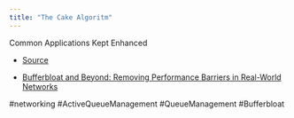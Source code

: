 ```yaml
---
title: "The Cake Algoritm"
---
```

Common Applications Kept Enhanced
* [Source](https://arxiv.org/pdf/1804.07617.pdf)
- [Bufferbloat and Beyond: Removing Performance Barriers in Real-World Networks](https://blog.tohojo.dk/media/bufferbloat-and-beyond.pdf)

#networking 
#ActiveQueueManagement 
#QueueManagement 
#Bufferbloat 